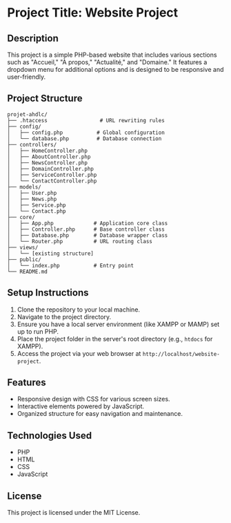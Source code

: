 # Project Title: Website Project

## Description
This project is a simple PHP-based website that includes various sections such as "Accueil," "À propos," "Actualité," and "Domaine." It features a dropdown menu for additional options and is designed to be responsive and user-friendly.

## Project Structure
```
projet-ahdlc/
├── .htaccess                 # URL rewriting rules
├── config/
│   ├── config.php           # Global configuration
│   └── database.php         # Database connection
├── controllers/
│   ├── HomeController.php
│   ├── AboutController.php
│   ├── NewsController.php
│   ├── DomainController.php
│   ├── ServiceController.php
│   └── ContactController.php
├── models/
│   ├── User.php
│   ├── News.php
│   ├── Service.php
│   └── Contact.php
├── core/
│   ├── App.php             # Application core class
│   ├── Controller.php      # Base controller class
│   ├── Database.php        # Database wrapper class
│   └── Router.php          # URL routing class
├── views/
│   └── [existing structure]
├── public/
│   └── index.php           # Entry point
└── README.md

```

## Setup Instructions
1. Clone the repository to your local machine.
2. Navigate to the project directory.
3. Ensure you have a local server environment (like XAMPP or MAMP) set up to run PHP.
4. Place the project folder in the server's root directory (e.g., `htdocs` for XAMPP).
5. Access the project via your web browser at `http://localhost/website-project`.

## Features
- Responsive design with CSS for various screen sizes.
- Interactive elements powered by JavaScript.
- Organized structure for easy navigation and maintenance.

## Technologies Used
- PHP
- HTML
- CSS
- JavaScript

## License
This project is licensed under the MIT License.